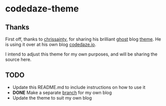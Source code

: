 # codedaze-theme

## Thanks 
First off, thanks to [chrissainty](https://github.com/chrissainty), for sharing his brilliant [ghost](https://ghost.org/) blog [theme](https://github.com/chrissainty/codedaze-theme). He is using it over at his own blog [codedaze.io](https://codedaze.io/).

I intend to adjust this theme for my own purposes, and will be sharing the source here.

## TODO

* Update this README.md to include instructions on how to use it
* **DONE** Make a separate [branch](https://github.com/aplorenzen/codedaze-theme/tree/neoprime) for my own blog
* Update the theme to suit my own blog
